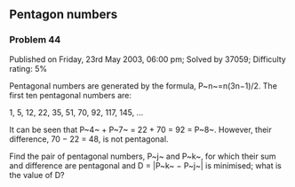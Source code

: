 Pentagon numbers
----------------

### Problem 44

Published on Friday, 23rd May 2003, 06:00 pm; Solved by 37059;
Difficulty rating: 5%

Pentagonal numbers are generated by the formula, P~n~=n(3n−1)/2. The
first ten pentagonal numbers are:

1, 5, 12, 22, 35, 51, 70, 92, 117, 145, ...

It can be seen that P~4~ + P~7~ = 22 + 70 = 92 = P~8~. However, their
difference, 70 − 22 = 48, is not pentagonal.

Find the pair of pentagonal numbers, P~j~ and P~k~, for which their sum
and difference are pentagonal and D = |P~k~ − P~j~| is minimised; what
is the value of D?
